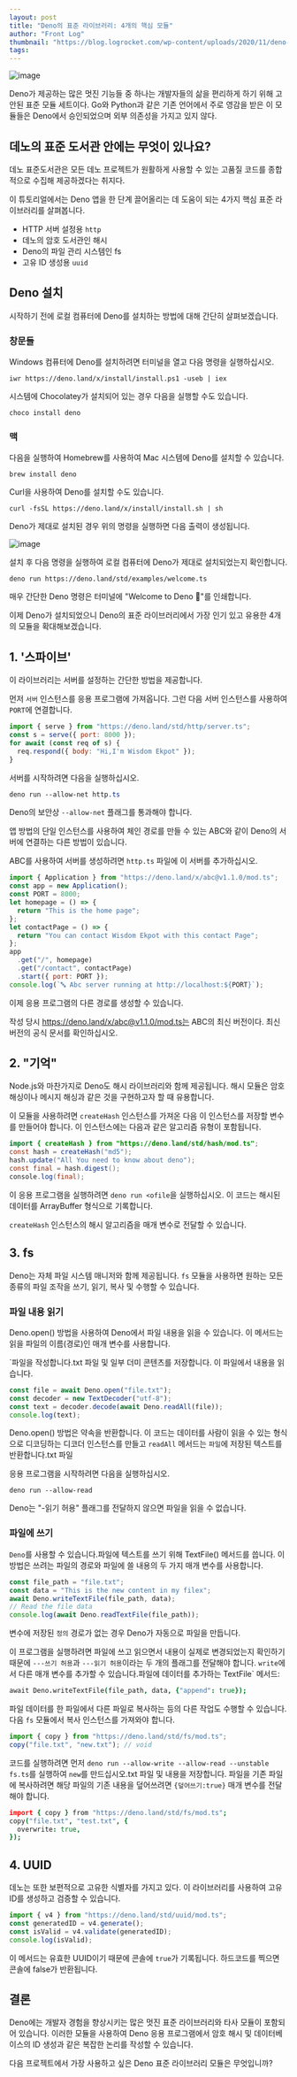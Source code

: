 ```yaml
---
layout: post
title: "Deno의 표준 라이브러리: 4개의 핵심 모듈"
author: "Front Log"
thumbnail: "https://blog.logrocket.com/wp-content/uploads/2020/11/deno-standard-library.png"
tags: 
---
```



![image](https://i2.wp.com/blog.logrocket.com/wp-content/uploads/2020/11/deno-standard-library.png?fit=730%2C487&ssl=1)

Deno가 제공하는 많은 멋진 기능들 중 하나는 개발자들의 삶을 편리하게 하기 위해 고안된 표준 모듈 세트이다. Go와 Python과 같은 기존 언어에서 주로 영감을 받은 이 모듈들은 Deno에서 승인되었으며 외부 의존성을 가지고 있지 않다.

## 데노의 표준 도서관 안에는 무엇이 있나요?

데노 표준도서관은 모든 데노 프로젝트가 원활하게 사용할 수 있는 고품질 코드를 종합적으로 수집해 제공하겠다는 취지다.

이 튜토리얼에서는 Deno 앱을 한 단계 끌어올리는 데 도움이 되는 4가지 핵심 표준 라이브러리를 살펴봅니다.

- HTTP 서버 설정용 `http`
- 데노의 암호 도서관인 해시
- Deno의 파일 관리 시스템인 fs
- 고유 ID 생성용 `uuid`

## Deno 설치

시작하기 전에 로컬 컴퓨터에 Deno를 설치하는 방법에 대해 간단히 살펴보겠습니다.

### 창문들

Windows 컴퓨터에 Deno를 설치하려면 터미널을 열고 다음 명령을 실행하십시오.

```undefined
iwr https://deno.land/x/install/install.ps1 -useb | iex
```

시스템에 Chocolatey가 설치되어 있는 경우 다음을 실행할 수도 있습니다.

```undefined
choco install deno
```

### 맥

다음을 실행하여 Homebrew를 사용하여 Mac 시스템에 Deno를 설치할 수 있습니다.

```undefined
brew install deno
```

Curl을 사용하여 Deno를 설치할 수도 있습니다.

```undefined
curl -fsSL https://deno.land/x/install/install.sh | sh
```

Deno가 제대로 설치된 경우 위의 명령을 실행하면 다음 출력이 생성됩니다.

![image](https://i0.wp.com/blog.logrocket.com/wp-content/uploads/2020/11/install-deno-mac.png?resize=720%2C172&ssl=1)

설치 후 다음 명령을 실행하여 로컬 컴퓨터에 Deno가 제대로 설치되었는지 확인합니다.

```undefined
deno run https://deno.land/std/examples/welcome.ts
```

매우 간단한 Deno 명령은 터미널에 "Welcome to Deno 🦕"를 인쇄합니다.

이제 Deno가 설치되었으니 Deno의 표준 라이브러리에서 가장 인기 있고 유용한 4개의 모듈을 확대해보겠습니다.

## 1. '스파이브'

이 라이브러리는 서버를 설정하는 간단한 방법을 제공합니다.

먼저 `서버` 인스턴스를 응용 프로그램에 가져옵니다. 그런 다음 서버 인스턴스를 사용하여 `PORT`에 연결합니다.

```js
import { serve } from "https://deno.land/std/http/server.ts";
const s = serve({ port: 8000 });
for await (const req of s) {
  req.respond({ body: "Hi,I'm Wisdom Ekpot" });
}
```

서버를 시작하려면 다음을 실행하십시오.

```css
deno run --allow-net http.ts
```

Deno의 보안상 `--allow-net` 플래그를 통과해야 합니다.

앱 방법의 단일 인스턴스를 사용하여 체인 경로를 만들 수 있는 ABC와 같이 Deno의 서버에 연결하는 다른 방법이 있습니다.

ABC를 사용하여 서버를 생성하려면 `http.ts` 파일에 이 서버를 추가하십시오.

```js
import { Application } from "https://deno.land/x/abc@v1.1.0/mod.ts";
const app = new Application();
const PORT = 8000;
let homepage = () => {
  return "This is the home page";
};
let contactPage = () => {
  return "You can contact Wisdom Ekpot with this contact Page";
};
app
  .get("/", homepage)
  .get("/contact", contactPage)
  .start({ port: PORT });
console.log(`🔤 Abc server running at http://localhost:${PORT}`);
```

이제 응용 프로그램의 다른 경로를 생성할 수 있습니다.

작성 당시 https://deno.land/x/abc@v1.1.0/mod.ts는 ABC의 최신 버전이다. 최신 버전의 공식 문서를 확인하십시오.

## 2. "기억"

Node.js와 마찬가지로 Deno도 해시 라이브러리와 함께 제공됩니다. 해시 모듈은 암호 해싱이나 메시지 해싱과 같은 것을 구현하고자 할 때 유용합니다.

이 모듈을 사용하려면 `createHash` 인스턴스를 가져온 다음 이 인스턴스를 저장할 변수를 만들어야 합니다. 이 인스턴스에는 다음과 같은 알고리즘 유형이 포함됩니다.

```java
import { createHash } from "https://deno.land/std/hash/mod.ts";
const hash = createHash("md5");
hash.update("All You need to know about deno");
const final = hash.digest();
console.log(final);
```

이 응용 프로그램을 실행하려면 `deno run <ofile`을 실행하십시오. 이 코드는 해시된 데이터를 ArrayBuffer 형식으로 기록합니다.

`createHash` 인스턴스의 해시 알고리즘을 매개 변수로 전달할 수 있습니다.

## 3. fs

Deno는 자체 파일 시스템 매니저와 함께 제공됩니다. `fs` 모듈을 사용하면 원하는 모든 종류의 파일 조작을 쓰기, 읽기, 복사 및 수행할 수 있습니다.

### 파일 내용 읽기

Deno.open() 방법을 사용하여 Deno에서 파일 내용을 읽을 수 있습니다. 이 메서드는 읽을 파일의 이름(경로)인 매개 변수를 사용합니다.

`파일을 작성합니다.txt 파일 및 일부 더미 콘텐츠를 저장합니다. 이 파일에서 내용을 읽습니다.

```js
const file = await Deno.open("file.txt");
const decoder = new TextDecoder("utf-8");
const text = decoder.decode(await Deno.readAll(file));
console.log(text);
```

Deno.open() 방법은 약속을 반환합니다. 이 코드는 데이터를 사람이 읽을 수 있는 형식으로 디코딩하는 디코더 인스턴스를 만들고 `readAll` 메서드는 `파일`에 저장된 텍스트를 반환합니다.txt 파일

응용 프로그램을 시작하려면 다음을 실행하십시오.

```undefined
deno run --allow-read
```

Deno는 "-읽기 허용" 플래그를 전달하지 않으면 파일을 읽을 수 없습니다.

### 파일에 쓰기

`Deno`를 사용할 수 있습니다.파일에 텍스트를 쓰기 위해 TextFile() 메서드를 씁니다. 이 방법은 쓰려는 파일의 경로와 파일에 쓸 내용의 두 가지 매개 변수를 사용합니다.

```js
const file_path = "file.txt";
const data = "This is the new content in my filex";
await Deno.writeTextFile(file_path, data);
// Read the file data 
console.log(await Deno.readTextFile(file_path));
```

변수에 저장된 `정의` 경로가 없는 경우 Deno가 자동으로 파일을 만듭니다.

이 프로그램을 실행하려면 파일에 쓰고 읽으면서 내용이 실제로 변경되었는지 확인하기 때문에 `---쓰기 허용`과 `---읽기 허용`이라는 두 개의 플래그를 전달해야 합니다. `write`에서 다른 매개 변수를 추가할 수 있습니다.파일에 데이터를 추가하는 TextFile` 메서드:

```coffeescript
await Deno.writeTextFile(file_path, data, {"append": true});
```

파일 데이터를 한 파일에서 다른 파일로 복사하는 등의 다른 작업도 수행할 수 있습니다. 다음 `fs` 모듈에서 복사 인스턴스를 가져와야 합니다.

```js
import { copy } from "https://deno.land/std/fs/mod.ts";
copy("file.txt", "new.txt"); // void
```

코드를 실행하려면 먼저 `deno run --allow-write --allow-read --unstable fs.ts`를 실행하여 `new`를 만드십시오.txt 파일 및 내용을 저장합니다. 파일을 기존 파일에 복사하려면 해당 파일의 기존 내용을 덮어쓰려면 `{덮어쓰기:true}` 매개 변수를 전달해야 합니다.

```coffeescript
import { copy } from "https://deno.land/std/fs/mod.ts";
copy("file.txt", "test.txt", {
  overwrite: true,
});
```

## 4. UUID

데노는 또한 보편적으로 고유한 식별자를 가지고 있다. 이 라이브러리를 사용하여 고유 ID를 생성하고 검증할 수 있습니다.

```js
import { v4 } from "https://deno.land/std/uuid/mod.ts";
const generatedID = v4.generate();
const isValid = v4.validate(generatedID);
console.log(isValid);
```

이 메서드는 유효한 UUID이기 때문에 콘솔에 `true`가 기록됩니다. 하드코드를 찍으면 콘솔에 false가 반환됩니다.

## 결론

Deno에는 개발자 경험을 향상시키는 많은 멋진 표준 라이브러리와 타사 모듈이 포함되어 있습니다. 이러한 모듈을 사용하여 Deno 응용 프로그램에서 암호 해시 및 데이터베이스의 ID 생성과 같은 복잡한 논리를 작성할 수 있습니다.

다음 프로젝트에서 가장 사용하고 싶은 Deno 표준 라이브러리 모듈은 무엇입니까?